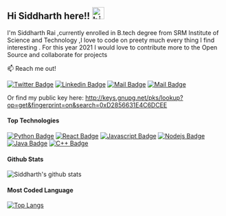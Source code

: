 ## Hi Siddharth here!!  <img src="https://user-images.githubusercontent.com/1303154/88677602-1635ba80-d120-11ea-84d8-d263ba5fc3c0.gif" width="28px" alt="hi">

I'm Siddharth Rai ,currently enrolled in B.tech degree from SRM Institute of Science and Technology ,I love to code on preety much every thing I find interesting . For this year 2021 I would love to contribute more to the Open Source and collaborate for projects 

:mailbox: Reach me out!

[![Twitter Badge](https://img.shields.io/badge/-@Siddharth3c51-1ca0f1?style=flat&labelColor=1ca0f1&logo=twitter&logoColor=white&link=https://twitter.com/Siddharth3c51)](https://twitter.com/Siddharth3c51)  [![Linkedin Badge](https://img.shields.io/badge/-Siddharth-0e76a8?style=flat&labelColor=0e76a8&logo=linkedin&logoColor=white)](https://www.linkedin.com/in/siddharth-rai-2c51/) [![Mail Badge](https://img.shields.io/badge/-Siddharth-e84393?style=flat&labelColor=e84393&logo=instagram&logoColor=white)](https://instagram.com/_.rai._.sid._) [![Mail Badge](https://img.shields.io/badge/-Siddharth-c0392b?style=flat&labelColor=c0392b&logo=gmail&logoColor=white)](mailto:siddharth2c51@gmail.com)

Or find my public key here:  http://keys.gnupg.net/pks/lookup?op=get&fingerprint=on&search=0xD2856631E4C6DCEE 

#### Top Technologies


[![Python Badge](https://img.shields.io/badge/-python-FFD43B?style=for-the-badge&labelColor=black&logo=python&logoColor=#4B8BBE)](#) [![React Badge](https://img.shields.io/badge/-React-61DBFB?style=for-the-badge&labelColor=black&logo=react&logoColor=61DBFB)](#) [![Javascript Badge](https://img.shields.io/badge/-Javascript-F0DB4F?style=for-the-badge&labelColor=black&logo=javascript&logoColor=F0DB4F)](#)  [![Nodejs Badge](https://img.shields.io/badge/-Nodejs-3C873A?style=for-the-badge&labelColor=black&logo=node.js&logoColor=3C873A)](#) [![Java Badge](https://img.shields.io/badge/-Java-5382a1?style=for-the-badge&labelColor=black&logo=java&logoColor=61DBFB)](#) [![C++ Badge](https://img.shields.io/badge/-C++-5382a1?style=for-the-badge&labelColor=black&logo=C&logoColor=61DBFB)](#)


#### Github Stats

![Siddharth's github stats](https://github-readme-stats.vercel.app/api?username=1siddharth&count_private=true&theme=tokyonight&hide=prs)

#### Most Coded Language
[![Top Langs](https://github-readme-stats.vercel.app/api/top-langs/?username=1siddharth&langs_count=8&layout=compact)](https://github.com/anuraghazra/github-readme-stats)

